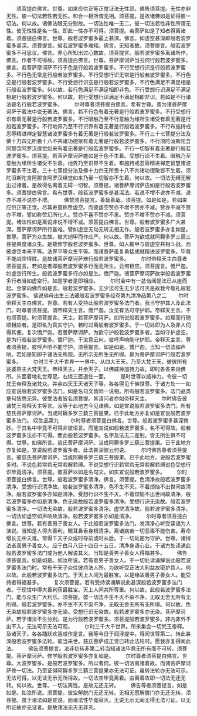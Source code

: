 <!-- { "loadSidebar": true } -->
　　须菩提白佛言。世尊。如来应供正等正觉证法无性耶。佛告须菩提。无性亦非无性。彼一切法若性若无性。和合一相所谓无相。须菩提。是故诸佛如是证得彼一切法。何以故。诸佛法眼无分别故。一切法性唯一无二。彼一切法若性非性所谓无性。彼无性性是名一性。即此一性亦不可得。须菩提。若菩萨如是了知者得离诸着。须菩提白佛言。世尊。般若波罗蜜多最上甚深。佛言。如虚空甚深即般若波罗蜜多甚深。须菩提言。般若波罗蜜多难知。佛言。无知者故。须菩提言。般若波罗蜜多不可思议。佛言。非心所知出过心数故。须菩提言。般若波罗蜜多离诸所作。佛言。作者不可得故。须菩提白佛言。世尊。菩萨摩诃萨当云何行般若波罗蜜多。佛言。若菩萨摩诃萨不行于色是行般若波罗蜜多。不行受想行识是行般若波罗蜜多。不行色无常是行般若波罗蜜多。不行受想行识无常是行般若波罗蜜多。不行色空是行般若波罗蜜多。不行受想行识空是行般若波罗蜜多。不行色满足不满足相是行般若波罗蜜多。何以故。若行色满足不满足相即非色。不行受想行识满足不满足相是行般若波罗蜜多。何以故。若行受想行识满足不满足相即非识。若如是不行诸法是名行般若波罗蜜多。
　　尔时尊者须菩提白佛言。希有世尊。善为诸菩萨摩诃萨于着法中说无著法。佛言。若不行色有着无著是行般若波罗蜜多。不行受想行识有着无著是行般若波罗蜜多。不行眼触乃至不行意触为缘所生诸受有着无著是行般若波罗蜜多。不行地界乃至不行识界有着无著是行般若波罗蜜多。不行布施持戒忍辱精进禅定智慧诸波罗蜜多有着无著是行般若波罗蜜多。不行三十七菩提分法及佛十力四无所畏十八不共诸功德聚有着无著是行般若波罗蜜多。不行须陀洹斯陀含阿那含阿罗汉缘觉如来有着无著是行般若波罗蜜多。不行一切智有着无著是行般若波罗蜜多。须菩提。若菩萨摩诃萨能如是于色不生着。受想行识不生着。眼触乃至意触为缘所生诸受不生着。地界乃至识界不生着。布施持戒忍辱精进禅定智慧诸波罗蜜多不生着。三十七菩提分法及佛十力四无所畏十八不共诸功德聚皆不生着。须陀洹斯陀含阿那含阿罗汉缘觉如来乃至一切智亦不生着。何以故。一切法无缚无解出过诸着。是故得名离着无碍一切智。须菩提。诸菩萨摩诃萨应如是行般若波罗蜜多。须菩提白佛言。希有世尊。般若波罗蜜多是甚深法。若说不增不说亦不减。说亦不减不说亦不增。
　　佛赞须菩提言。善哉善哉。须菩提。如是如是。若如来应供正等正觉。尽其寿量称赞虚空。而彼虚空赞亦不增不赞亦不减。赞亦不减不赞亦不增。譬如称赞幻所化人。赞亦不喜不赞亦不恚。赞亦不增不赞亦不减。须菩提。诸法性如是离说非说不增不减。须菩提白佛言。世尊。般若波罗蜜多广大甚深。菩萨摩诃萨所行甚难。譬如虚空无动无转无相无作。般若波罗蜜多亦复如是。世尊。菩萨为众生故。被大铠甲而作庄严。何以故。菩萨为欲成就阿耨多罗三藐三菩提果度诸众生。是故修学般若波罗蜜多。世尊。如人被甲与彼虚空共相斗战。而彼虚空本来平等。法界平等众生平等。而诸菩萨虽复勇猛成就精进波罗蜜多。毕竟不能战空得胜。是故诸菩萨摩诃萨难行般若波罗蜜多。
　　尔时帝释天主白尊者须菩提言。若如是者即般若波罗蜜多行而无所生。云何相应。须菩提言。憍尸迦。如虚空行所生。般若波罗蜜多行亦如是生。憍尸迦。诸菩萨摩诃萨欲学般若波罗蜜多行者当如虚空行。如是学者是即相应。
　　尔时会中有一苾刍闻是法已从座而起。合掌向佛作如是言。般若波罗蜜多。无少法可生无少法可灭是故我今敬礼般若波罗蜜多。
佛说佛母出生三法藏般若波罗蜜多经卷第九清净品第八之二
　　尔时帝释天主白佛言。世尊。若有人受持此般若波罗蜜多法门者。我当守护其人及此法门。时尊者须菩提。谓帝释天主言。憍尸迦。汝见有法可守护耶。帝释天主言。不也须菩提。时须菩提言。天主。若菩萨摩诃萨。如所说般若波罗蜜多。如理而行随顺相应者。是即名为真实守护。若时过离般若波罗蜜多。于一切处即为人及非人伺得其便。复次憍尸迦。若菩萨摩诃萨。为欲守护般若波罗蜜多者。当如守护虚空。是为行般若波罗蜜多。憍尸迦。于汝意云何。彼呼声响能守护耶。帝释天主言。尊者须菩提。彼呼声响不能守护。须菩提言。如是如是。憍尸迦。当知一切法如声响。若如是知即于诸法无所观。无所示无所生无所得。是为菩萨摩诃萨行般若波罗蜜多。
　　尔时三千大千世界一一界中。从四大王天。乃至大梵王天。彼彼所有娑婆界主大梵天王。帝释天主。并余天子。以佛威神加持力故。即时各各来诣佛所。头面着地礼世尊足。右绕三匝退住一面。
　　是时世尊以威神力。令彼一切梵王帝释及诸梵众。并余四天王天诸天子等。各各得见千佛世尊。于诸方处一一如应宣说般若波罗蜜多法门。如是名句文皆同一说相。所有般若波罗蜜多。法门品类章句皆悉无异。彼受法者皆名须菩提。其请问者亦如帝释天主。
　　尔时佛告彼诸梵王帝释天主等言。汝等于此地方今见诸佛。如是宣说般若波罗蜜多法门。所有慈氏菩萨摩诃萨。当成阿耨多罗三藐三菩提果。已于此地方亦复如是宣说般若波罗蜜多法门。
叹胜品第九
　　尔时尊者须菩提白佛言。世尊。般若波罗蜜多甚深微妙。于其名中毕竟不可得非彼语言。而能宣说如般若波罗蜜多。名不可得故。般若波罗蜜多法亦不可得。而此般若波罗蜜多。名字及法无二差别。皆无所生俱不可得。世尊。如佛所言。慈氏菩萨摩诃萨。当成阿耨多罗三藐三菩提果。已于此地方亦复如是。宣说般若波罗蜜多者。此法甚深彼云何说。
　　尔时佛告尊者须菩提言。彼慈氏菩萨摩诃萨。当成阿耨多罗三藐三菩提果。已于此地方。说般若波罗蜜多时。不说色若常若无常若解若缚。不说受想行识若常若无常若解若缚说色受想行识毕竟清净。须菩提。彼菩萨以如是名句文。如实宣说般若波罗蜜多。
　　尔时须菩提白佛言。世尊。般若波罗蜜多清净。佛言。须菩提。色清净故般若波罗蜜多清净。受想行识清净故。般若波罗蜜多清净。色不生不灭。不着烦恼不出世间故清净。般若波罗蜜多亦如是清净。受想行识不生不灭。不着烦恼不出世间故清净。般若波罗蜜多亦如是清净。色无染故般若波罗蜜多清净。受想行识无染故。般若波罗蜜多清净。一切法无染故。般若波罗蜜多清净。虚空清净故。般若波罗蜜多清净。一切法如虚空如声响故清净。般若波罗蜜多亦如是清净。
　　尔时尊者须菩提白佛言。世尊。若有善男子善女人。于此般若波罗蜜多法门。发清净心听受读诵为人演说。当知是人得大善利。眼耳鼻舌身根清净。离诸病苦一切恶毒不能伤害。寿命增长无中夭难。常得千天子众或时导前或时从后。于一切处密为守护。世尊。诸持法者善男子善女人。应于白月八日十四日十五日。清净身语心业。于诸方处读诵此般若波罗蜜多法门或为他人解说其义。当知是善男子善女人得福甚多。
　　佛告须菩提言。如是如是。如汝所说。若有善男子善女人。于一切处读诵解说此般若波罗蜜多法门时。常有千天子众往彼持法人所。为欲听受正法大利益故密护其人。何以故。此般若波罗蜜多法门。于天上人间为最胜宝。以是缘故善男子善女人。能受持者得福甚多。
　　复次须菩提。若有受持读诵解说此甚深般若波罗蜜多法门者。于现世中得大善利获最胜宝。天上人间共所尊重。何以故。此般若波罗蜜多法门。能与众生广大利乐。须菩提。彼一切法不生不灭不染不净。无取无舍无所有无所得。般若波罗蜜多。亦不生不灭不染不净。无取无舍无所有无所得。何以故。色无染故般若波罗蜜多亦无染。受想行识无染故。般若波罗蜜多亦无染。菩萨摩诃萨。若于诸法不生分别。是为行般若波罗蜜多。须菩提般若波罗蜜多。非内非外不出不入。无法可示无法可观。
　　尔时三千大千世界。所来集会一切梵王帝释。及诸天子。各各踊跃欢喜咸作是言。我等今日于阎浮提中。得闻世尊第二。转此甚深般若波罗蜜多法轮。彼当来世。慈氏菩萨成正觉已转此法轮时。愿我亦复得闻此法。
　　佛告须菩提言。法非初转非第二转当知诸法毕竟无所有而不可转。须菩提。菩萨摩诃萨。修学般若波罗蜜多亦复如是。
　　尔时尊者须菩提白佛言。世尊。大波罗蜜多。是般若波罗蜜多。所以者何。彼一切法离诸着故。而诸菩萨摩诃萨修一切法。乃至证得阿耨多罗三藐三菩提果亦无法可证。虽转法轮亦无法可示。无法可得。以无证无示无所得故。一切法空毕竟离着。由离着故即一切法无还无转。何以故。世尊。一切法离性。是故无还无转。
　　佛告尊者须菩提言。如是如是。如汝所说。须菩提。彼空解脱门无还无转。无相无愿解脱门亦无还无转。须菩提。虽于诸法如是宣说。而诸法性毕竟寂灭。无说无示无闻无得无法可证。以无所证故亦无证者。是故诸法无灭无非灭。
